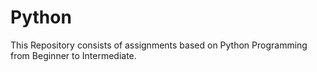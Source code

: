 # Python
This Repository consists of assignments based on Python Programming from Beginner to Intermediate.
